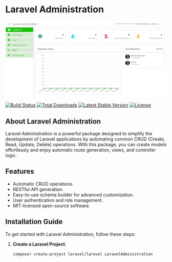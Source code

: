 # Laravel Administration

![Laravel Logo](src/readme-assets/images/laravel_administration_portal.jpg)

[![Build Status](https://github.com/laravel/framework/actions)](https://github.com/laravel/framework/workflows/tests)
[![Total Downloads](https://img.shields.io/packagist/dt/laravel/framework)](https://packagist.org/packages/laravel/framework)
[![Latest Stable Version](https://img.shields.io/packagist/v/laravel/framework)](https://packagist.org/packages/laravel/framework)
[![License](https://img.shields.io/packagist/l/laravel/framework)](https://opensource.org/licenses/MIT)

## About Laravel Administration

Laravel Administration is a powerful package designed to simplify the development of Laravel applications by automating common CRUD (Create, Read, Update, Delete) operations. With this package, you can create models effortlessly and enjoy automatic route generation, views, and controller logic.

## Features

- Automatic CRUD operations.
- RESTful API generation.
- Easy-to-use schema builder for advanced customization.
- User authentication and role management.
- MIT-licensed open-source software.

## Installation Guide

To get started with Laravel Administration, follow these steps:

1. **Create a Laravel Project**:

   ```sh
   composer create-project laravel/laravel LaravelAdministration